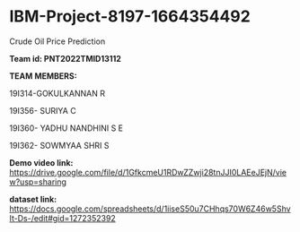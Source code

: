 # IBM-Project-8197-1664354492

Crude Oil Price Prediction

**Team id: PNT2022TMID13112**

**TEAM MEMBERS:**

19I314-GOKULKANNAN R

19I356- SURIYA C

19I360- YADHU NANDHINI S E

19I362- SOWMYAA SHRI S

**Demo video link:**
https://drive.google.com/file/d/1GfkcmeU1RDwZZwji28tnJJI0LAEeJEjN/view?usp=sharing

**dataset link:**
https://docs.google.com/spreadsheets/d/1iiseS50u7CHhqs70W6Z46w5ShvIt-Ds-/edit#gid=1272352392
